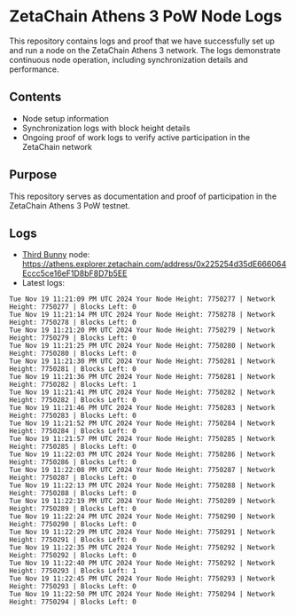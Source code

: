 # ZetaChain Athens 3 PoW Node Logs
This repository contains logs and proof that we have successfully set up and run a node on the ZetaChain Athens 3 network. The logs demonstrate continuous node operation, including synchronization details and performance.

## Contents
- Node setup information
- Synchronization logs with block height details
- Ongoing proof of work logs to verify active participation in the ZetaChain network

## Purpose
This repository serves as documentation and proof of participation in the ZetaChain Athens 3 PoW testnet.

## Logs

- [Third Bunny](https://thirdbunny.xyz/) node: https://athens.explorer.zetachain.com/address/0x225254d35dE666064Eccc5ce16eF1D8bF8D7b5EE
- Latest logs:
```
Tue Nov 19 11:21:09 PM UTC 2024 Your Node Height: 7750277 | Network Height: 7750277 | Blocks Left: 0
Tue Nov 19 11:21:14 PM UTC 2024 Your Node Height: 7750278 | Network Height: 7750278 | Blocks Left: 0
Tue Nov 19 11:21:20 PM UTC 2024 Your Node Height: 7750279 | Network Height: 7750279 | Blocks Left: 0
Tue Nov 19 11:21:25 PM UTC 2024 Your Node Height: 7750280 | Network Height: 7750280 | Blocks Left: 0
Tue Nov 19 11:21:30 PM UTC 2024 Your Node Height: 7750281 | Network Height: 7750281 | Blocks Left: 0
Tue Nov 19 11:21:36 PM UTC 2024 Your Node Height: 7750281 | Network Height: 7750282 | Blocks Left: 1
Tue Nov 19 11:21:41 PM UTC 2024 Your Node Height: 7750282 | Network Height: 7750282 | Blocks Left: 0
Tue Nov 19 11:21:46 PM UTC 2024 Your Node Height: 7750283 | Network Height: 7750283 | Blocks Left: 0
Tue Nov 19 11:21:52 PM UTC 2024 Your Node Height: 7750284 | Network Height: 7750284 | Blocks Left: 0
Tue Nov 19 11:21:57 PM UTC 2024 Your Node Height: 7750285 | Network Height: 7750285 | Blocks Left: 0
Tue Nov 19 11:22:03 PM UTC 2024 Your Node Height: 7750286 | Network Height: 7750286 | Blocks Left: 0
Tue Nov 19 11:22:08 PM UTC 2024 Your Node Height: 7750287 | Network Height: 7750287 | Blocks Left: 0
Tue Nov 19 11:22:13 PM UTC 2024 Your Node Height: 7750288 | Network Height: 7750288 | Blocks Left: 0
Tue Nov 19 11:22:19 PM UTC 2024 Your Node Height: 7750289 | Network Height: 7750289 | Blocks Left: 0
Tue Nov 19 11:22:24 PM UTC 2024 Your Node Height: 7750290 | Network Height: 7750290 | Blocks Left: 0
Tue Nov 19 11:22:29 PM UTC 2024 Your Node Height: 7750291 | Network Height: 7750291 | Blocks Left: 0
Tue Nov 19 11:22:35 PM UTC 2024 Your Node Height: 7750292 | Network Height: 7750292 | Blocks Left: 0
Tue Nov 19 11:22:40 PM UTC 2024 Your Node Height: 7750292 | Network Height: 7750293 | Blocks Left: 1
Tue Nov 19 11:22:45 PM UTC 2024 Your Node Height: 7750293 | Network Height: 7750293 | Blocks Left: 0
Tue Nov 19 11:22:50 PM UTC 2024 Your Node Height: 7750294 | Network Height: 7750294 | Blocks Left: 0
```

